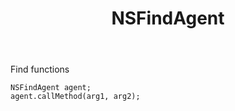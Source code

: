 ﻿---
uid: crmscript_ref_NSFindAgent
title: NSFindAgent
intellisense: Void.NSFindAgent
keywords: NSFindAgent
so.topic: reference
---

Find functions

```crmscript
NSFindAgent agent;
agent.callMethod(arg1, arg2);
```
